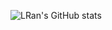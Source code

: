 ![LRan's GitHub stats](https://github-readme-stats.vercel.app/api/?username=LRan1028&show_icons=true&title_color=fff&icon_color=79ff97&text_color=9f9f9f&bg_color=151515)
